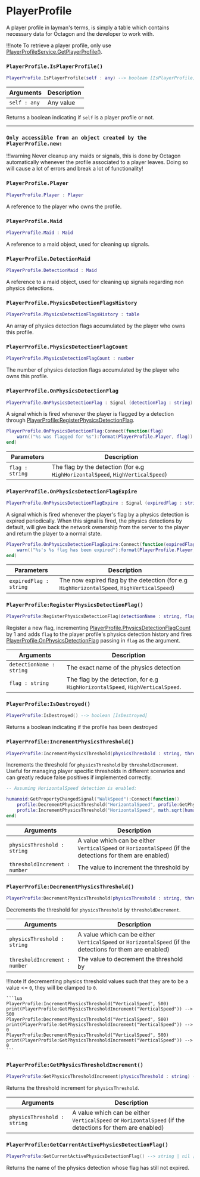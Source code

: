 # PlayerProfile

A player profile in layman's terms, is simply a table which contains necessary data for Octagon and the developer to work with. 

!!!note
    To retrieve a player profile, only use [PlayerProfileService.GetPlayerProfile()](https://silentsreplacement.github.io/Octagon/Server/PlayerProfileService/#playerprofileservicegetplayerprofile).

### `PlayerProfile.IsPlayerProfile()`

```lua
PlayerProfile.IsPlayerProfile(self : any) --> boolean [IsPlayerProfile]
```

| Arguments      | Description                          |
| ----------- | ------------------------------------ |
| `self : any` | Any value |

Returns a boolean indicating if `self` is a player profile or not.

---

### **`Only accessible from an object created by the PlayerProfile.new:`**

!!!warning
    Never cleanup any maids or signals, this is done by Octagon automatically whenever the profile associated to a player leaves. Doing so will cause a lot of errors and break a lot of functionality!

### `PlayerProfile.Player`

```lua
PlayerProfile.Player : Player
```

A reference to the player who owns the profile.

### `PlayerProfile.Maid`

```lua
PlayerProfile.Maid : Maid
```

A reference to a maid object, used for cleaning up signals.

### `PlayerProfile.DetectionMaid`

```lua
PlayerProfile.DetectionMaid : Maid
```

A reference to a maid object, used for cleaning up signals regarding non physics detections.

### `PlayerProfile.PhysicsDetectionFlagsHistory`

```lua
PlayerProfile.PhysicsDetectionFlagsHistory : table
```

An array of physics detection flags accumulated by the player who owns this profile.

### `PlayerProfile.PhysicsDetectionFlagCount`

```lua
PlayerProfile.PhysicsDetectionFlagCount : number
```

The number of physics detection flags accumulated by the player who owns this profile.

### `PlayerProfile.OnPhysicsDetectionFlag`

```lua
PlayerProfile.OnPhysicsDetectionFlag : Signal (detectionFlag : string)
```

A signal which is fired whenever the player is flagged by a detection through [PlayerProfile:RegisterPhysicsDetectionFlag](https://silentsreplacement.github.io/Octagon/Server/PlayerProfile/#playerprofileregisterphysicsdetectionflag). 

```lua
PlayerProfile.OnPhysicsDetectionFlag:Connect(function(flag) 
    warn(("%s was flagged for %s"):format(PlayerProfile.Player, flag)) 
end) 
```

| Parameters      | Description                          |
| ----------- | ------------------------------------ |
| `flag : string` | The flag by the detection (for e.g `HighHorizontalSpeed`, `HighVerticalSpeed`) |

### `PlayerProfile.OnPhysicsDetectionFlagExpire`

```lua
PlayerProfile.OnPhysicsDetectionFlagExpire : Signal (expiredFlag : string)
```

A signal which is fired whenever the player's flag by a physics detection is expired periodically. When this signal is fired, the physics detections by default, will give back the network ownership from the server to the player and return the player to a normal state.

```lua
PlayerProfile.OnPhysicsDetectionFlagExpire:Connect(function(expiredFlag) 
    warn(("%s's %s flag has been expired"):format(PlayerProfile.Player, expiredFlag)) 
end) 
```

| Parameters      | Description                          |
| ----------- | ------------------------------------ |
| `expiredFlag : string` | The now expired flag by the detection (for e.g `HighHorizontalSpeed`, `HighVerticalSpeed`) |

### `PlayerProfile:RegisterPhysicsDetectionFlag()`

```lua 
PlayerProfile:RegisterPhysicsDetectionFlag(detectionName : string, flag : string) --> nil []
```

Register a new flag, incrementing [PlayerProfile.PhysicsDetectionFlagCount](https://silentsreplacement.github.io/Octagon/Server/PlayerProfile/#playerprofilephysicsdetectionflagcount) by 1 and adds `flag` to the player profile's physics detection history and fires [PlayerProfile.OnPhysicsDetectionFlag](https://silentsreplacement.github.io/Octagon/Server/PlayerProfile/#playerprofileonphysicsdetectionflag) passing in `flag` as the argument.

| Arguments      | Description                          |
| ----------- | ------------------------------------ |
| `detectionName : string` | The exact name of the physics detection |
| `flag : string` | The flag by the detection, for e.g `HighHorizontalSpeed`, `HighVerticalSpeed`. |

### `PlayerProfile:IsDestroyed()`

```lua
PlayerProfile:IsDestroyed() --> boolean [IsDestroyed]
```

Returns a boolean indicating if the profile has been destroyed

### `PlayerProfile:IncrementPhysicsThreshold()`

```lua
PlayerProfile:IncrementPhysicsThreshold(physicsThreshold : string, thresholdIncrement : number) --> nil []
```

Increments the threshold for `physicsThreshold` by `thresholdIncrement`. Useful for managing player specific thresholds in different scenarios and can greatly reduce false positives if implemented correctly.

```lua
-- Assuming HorizontalSpeed detection is enabled:

humanoid:GetPropertyChangedSignal("WalkSpeed"):Connect(function()
	profile:DecrementPhysicsThreshold("HorizontalSpeed", profile:GetPhysicsThresholdIncrement("HorizontalSpeed"))
	profile:IncrementPhysicsThreshold("HorizontalSpeed", math.sqrt(humanoid.WalkSpeed ) * 2)
end)
```

| Arguments      | Description                          |
| ----------- | ------------------------------------ |
| `physicsThreshold : string` | A value which can be either `VerticalSpeed` or `HorizontalSpeed` (if the detections for them are enabled) |
| `thresholdIncrement : number` | The value to increment the threshold by |

### `PlayerProfile:DecrementPhysicsThreshold()`

```lua
PlayerProfile:DecrementPhysicsThreshold(physicsThreshold : string, thresholdDecrement : number) --> nil []
```

Decrements the threshold for `physicsThreshold` by `thresholdDecrement`. 

| Arguments      | Description                          |
| ----------- | ------------------------------------ |
| `physicsThreshold : string` | A value which can be either `VerticalSpeed` or `HorizontalSpeed` (if the detections for them are enabled) |
| `thresholdIncrement : number` | The value to decrement the threshold by |

!!!note
    If decrementing physics threshold values such that they are to be a value <= `0`, they will be clamped to `0`.

    ```lua
    PlayerProfile:IncrementPhysicsThreshold("VerticalSpeed", 500)
    print(PlayerProfile:GetPhysicsThresholdIncrement("VerticalSpeed")) --> 500
    PlayerProfile:DecrementPhysicsThreshold("VerticalSpeed", 500)
    print(PlayerProfile:GetPhysicsThresholdIncrement("VerticalSpeed")) --> 0
    PlayerProfile:DecrementPhysicsThreshold("VerticalSpeed", 500)
    print(PlayerProfile:GetPhysicsThresholdIncrement("VerticalSpeed")) --> 0
    ```

### `PlayerProfile:GetPhysicsThresholdIncrement()`

```lua
PlayerProfile:GetPhysicsThresholdIncrement(physicsThreshold : string) --> number [thresholdIncrement]
```

Returns the threshold increment for `physicsThreshold`.

| Arguments      | Description                          |
| ----------- | ------------------------------------ |
| `physicsThreshold : string` | A value which can be either `VerticalSpeed` or `HorizontalSpeed` (if the detections for them are enabled) |


### `PlayerProfile:GetCurrentActivePhysicsDetectionFlag()`

```lua
PlayerProfile:GetCurrentActivePhysicsDetectionFlag() --> string | nil [physicsDetectionFlag]
```

Returns the name of the physics detection whose flag has still not expired.